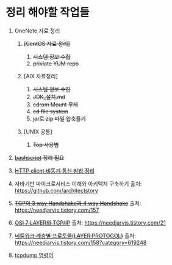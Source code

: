 # 정리 해야할 작업들

1. OneNote 자료 정리
    1. ~~[CentOS 자료 정리]~~
        1. ~~시스템 정보 수집~~
        1. ~~priviate YUM repo~~

    1. [AIX 자료정리]
        1. ~~시스템 정보 수집~~
        1. ~~JDK_설치.md~~
        1. ~~cdrom Mount 무제~~
        1. ~~cd file system~~
        1. ~~jar로 zip 파일 압축풀기~~

    1. [UNIX 공통]
        1. ~~Top 사용법~~

1. ~~[bashscript](./OS/bashscript/README.md) 정리 필요~~

1. ~~[HTTP client 비동기 통신 방법 정리](./Java/HttpClient-async-통신.md)~~

1. 자바기반 마이크로서비스 이해와 아키텍처 구축하기
    출처: https://github.com/architectstory

1. ~~[TCP의 3 way Handshake과 4 way Handshake](./network/tcp-3way-4way-handshake.md)~~
   출처: https://needjarvis.tistory.com/157

1. ~~[OSI 7 LAYER와 TCP/IP](./network/osi-7layer.md)~~
   출처: https://needjarvis.tistory.com/21

1. ~~[네트워크 계층별 프로토콜(LAYER PROTOCOL)](./network/layer-protocol.md)~~
   출처: https://needjarvis.tistory.com/158?category=619248

1. [tcpdump 명령어](./OS/tcpdump-command.md)